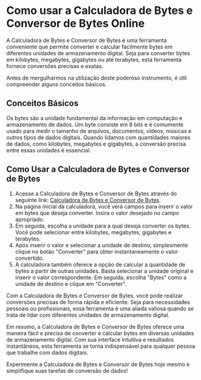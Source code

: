 Como usar a Calculadora de Bytes e Conversor de Bytes Online
============================================================

A Calculadora de Bytes e Conversor de Bytes é uma ferramenta conveniente que permite converter e calcular facilmente bytes em diferentes unidades de armazenamento digital. Seja para converter bytes em kilobytes, megabytes, gigabytes ou até terabytes, esta ferramenta fornece conversões precisas e exatas.

Antes de mergulharmos na utilização deste poderoso instrumento, é útil compreender alguns conceitos básicos.

Conceitos Básicos
-----------------

Os bytes são a unidade fundamental da informação em computação e armazenamento de dados. Um byte consiste em 8 bits e é comumente usado para medir o tamanho de arquivos, documentos, vídeos, músicas e outros tipos de dados digitais. Quando lidamos com quantidades maiores de dados, como kilobytes, megabytes e gigabytes, a conversão precisa entre essas unidades é essencial.

Como Usar a Calculadora de Bytes e Conversor de Bytes
-----------------------------------------------------

1. Acesse a Calculadora de Bytes e Conversor de Bytes através do seguinte link: [Calculadora de Bytes e Conversor de Bytes](https://www.onlinecalculatorsfree.com/pt/convert/convert-bytes.html).
2. Na página inicial da calculadora, você verá campos para inserir o valor em bytes que deseja converter. Insira o valor desejado no campo apropriado.
3. Em seguida, escolha a unidade para a qual deseja converter os bytes. Você pode selecionar entre kilobytes, megabytes, gigabytes e terabytes.
4. Após inserir o valor e selecionar a unidade de destino, simplesmente clique no botão "Converter" para obter instantaneamente o valor convertido.
5. A calculadora também oferece a opção de calcular a quantidade de bytes a partir de outras unidades. Basta selecionar a unidade original e inserir o valor correspondente. Em seguida, escolha "Bytes" como a unidade de destino e clique em "Converter".

Com a Calculadora de Bytes e Conversor de Bytes, você pode realizar conversões precisas de forma rápida e eficiente. Seja para necessidades pessoais ou profissionais, essa ferramenta é uma aliada valiosa quando se trata de lidar com diferentes unidades de armazenamento digital.

Em resumo, a Calculadora de Bytes e Conversor de Bytes oferece uma maneira fácil e precisa de converter e calcular bytes em diversas unidades de armazenamento digital. Com sua interface intuitiva e resultados instantâneos, esta ferramenta se torna indispensável para qualquer pessoa que trabalhe com dados digitais.

Experimente a Calculadora de Bytes e Conversor de Bytes hoje mesmo e simplifique suas tarefas de conversão de dados!